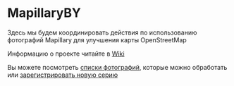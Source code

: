 # MapillaryBY
Здесь мы будем координировать действия по использованию фотографий Mapillary для улучшения карты OpenStreetMap

Информацию о проекте читайте в [Wiki](https://github.com/Michael21011/MapillaryBY/wiki)

Вы можете посмотреть [списки фотографий](https://github.com/Michael21011/MapillaryBY/issues), которые можно обработать или [зарегистрировать новую серию](https://github.com/Michael21011/MapillaryBY/issues/new?assignees=&labels=%D0%BD%D0%BE%D0%B2%D0%B0%D1%8F+%D0%BF%D0%BE%D1%81%D0%BB%D0%B5%D0%B4%D0%BE%D0%B2%D0%B0%D1%82%D0%B5%D0%BB%D1%8C%D0%BD%D0%BE%D1%81%D1%82%D1%8C&template=----------------------------.md&title=%D0%9F%D1%80%D0%B8%D0%BC%D0%B5%D1%80%D0%BD%D1%8B%D0%B9+%D0%B0%D0%B4%D1%80%D0%B5%D1%81+%D0%BC%D0%B5%D1%81%D1%82%D0%B0+%D1%81%D1%8A%D0%B5%D0%BC%D0%BA%D0%B8%2C+%D1%8D%D1%82%D0%BE+%D0%BC%D0%BE%D0%B6%D0%B5%D1%82+%D0%B1%D1%8B%D1%82%D1%8C+%D0%B3%D0%BE%D1%80%D0%BE%D0%B4%2C+%D1%83%D0%BB%D0%B8%D1%86%D0%B0%2C+%D0%BD%D0%B0%D0%B7%D0%B2%D0%B0%D0%BD%D0%B8%D0%B5+%D1%82%D1%80%D0%B0%D1%81%D1%81%D1%8B+%D0%B8%D0%BB%D0%B8+%D0%BE%D0%B7%D0%B5%D1%80%D0%B0)

